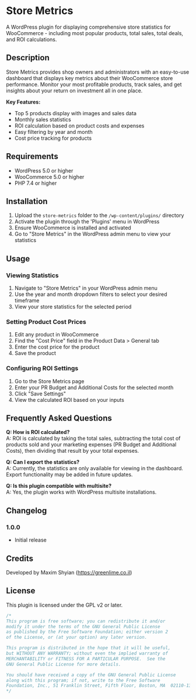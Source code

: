 # Store Metrics

A WordPress plugin for displaying comprehensive store statistics for WooCommerce - including most popular products, total sales, total deals, and ROI calculations.

## Description

Store Metrics provides shop owners and administrators with an easy-to-use dashboard that displays key metrics about their WooCommerce store performance. Monitor your most profitable products, track sales, and get insights about your return on investment all in one place.

**Key Features:**
- Top 5 products display with images and sales data
- Monthly sales statistics 
- ROI calculation based on product costs and expenses
- Easy filtering by year and month
- Cost price tracking for products

## Requirements

- WordPress 5.0 or higher
- WooCommerce 5.0 or higher
- PHP 7.4 or higher

## Installation

1. Upload the `store-metrics` folder to the `/wp-content/plugins/` directory
2. Activate the plugin through the 'Plugins' menu in WordPress
3. Ensure WooCommerce is installed and activated
4. Go to "Store Metrics" in the WordPress admin menu to view your statistics

## Usage

### Viewing Statistics
1. Navigate to "Store Metrics" in your WordPress admin menu
2. Use the year and month dropdown filters to select your desired timeframe
3. View your store statistics for the selected period

### Setting Product Cost Prices
1. Edit any product in WooCommerce
2. Find the "Cost Price" field in the Product Data > General tab
3. Enter the cost price for the product
4. Save the product

### Configuring ROI Settings
1. Go to the Store Metrics page
2. Enter your PR Budget and Additional Costs for the selected month
3. Click "Save Settings"
4. View the calculated ROI based on your inputs

## Frequently Asked Questions

**Q: How is ROI calculated?**  
A: ROI is calculated by taking the total sales, subtracting the total cost of products sold and your marketing expenses (PR Budget and Additional Costs), then dividing that result by your total expenses.

**Q: Can I export the statistics?**  
A: Currently, the statistics are only available for viewing in the dashboard. Export functionality may be added in future updates.

**Q: Is this plugin compatible with multisite?**  
A: Yes, the plugin works with WordPress multisite installations.

## Changelog

### 1.0.0
- Initial release

## Credits

Developed by Maxim Shyian (https://greenlime.co.il)

## License

This plugin is licensed under the GPL v2 or later.

```php
/*
This program is free software; you can redistribute it and/or
modify it under the terms of the GNU General Public License
as published by the Free Software Foundation; either version 2
of the License, or (at your option) any later version.

This program is distributed in the hope that it will be useful,
but WITHOUT ANY WARRANTY; without even the implied warranty of
MERCHANTABILITY or FITNESS FOR A PARTICULAR PURPOSE.  See the
GNU General Public License for more details.

You should have received a copy of the GNU General Public License
along with this program; if not, write to the Free Software
Foundation, Inc., 51 Franklin Street, Fifth Floor, Boston, MA  02110-1301, USA.
*/
```
